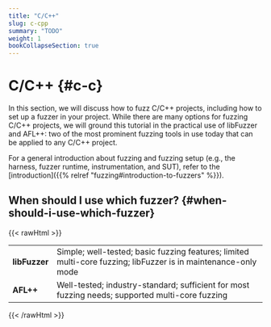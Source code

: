 ```yaml
---
title: "C/C++"
slug: c-cpp
summary: "TODO"
weight: 1
bookCollapseSection: true
---
```


# C/C++ {#c-c}

In this section, we will discuss how to fuzz C/C++ projects, including how to set up a fuzzer in your project. While there are many options for fuzzing C/C++ projects, we will ground this tutorial in the practical use of libFuzzer and AFL++: two of the most prominent fuzzing tools in use today that can be applied to any C/C++ project.

For a general introduction about fuzzing and fuzzing setup (e.g., the harness, fuzzer runtime, instrumentation, and SUT), refer to the [introduction]({{% relref "fuzzing#introduction-to-fuzzers" %}}). 


## When should I use which fuzzer? {#when-should-i-use-which-fuzzer}

<!-- TODO translate table to md -->
{{< rawHtml >}}
<table>
  <tr>
   <td><strong>libFuzzer</strong>
   </td>
   <td>Simple; well-tested; basic fuzzing features; limited multi-core fuzzing; libFuzzer is in maintenance-only mode
   </td>
  </tr>
  <tr>
   <td><strong>AFL++</strong>
   </td>
   <td>Well-tested; industry-standard; sufficient for most fuzzing needs; supported multi-core fuzzing
   </td>
  </tr>
</table>
{{< /rawHtml >}}